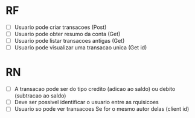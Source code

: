 # RF

- [ ] Usuario pode criar transacoes (Post)
- [ ] Usuario pode obter resumo da conta (Get)
- [ ] Usuario pode listar transacoes antigas (Get)
- [ ] Usuario pode visualizar uma transacao unica (Get id)

# RN

- [ ] A transacao pode ser do tipo credito (adicao ao saldo) ou debito (subtracao ao saldo)
- [ ] Deve ser possivel identificar o usuario entre as rquisicoes
- [ ] Usuario so pode ver transacoes Se for o mesmo autor delas (client id)
